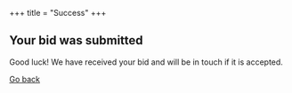 +++
title = "Success"
+++

## Your bid was submitted

Good luck! We have received your bid and will be in touch if it is accepted.

<p class="mt-12 text-center w-full">
  <a class="bg-indigo-lighter px-6 py-3 rounded-lg shadow-lg hover:shadow-none text-grey-darkest hover:text-grey-darkest font-bold text-2xl" href="javascript: history.go(-1)">
    Go back
  </a>
</p>
